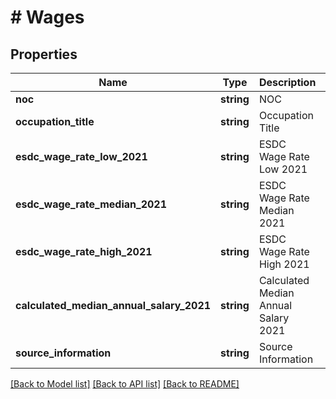 # # Wages

## Properties

Name | Type | Description | Notes
------------ | ------------- | ------------- | -------------
**noc** | **string** | NOC | [optional]
**occupation_title** | **string** | Occupation Title | [optional]
**esdc_wage_rate_low_2021** | **string** | ESDC Wage Rate Low 2021 | [optional]
**esdc_wage_rate_median_2021** | **string** | ESDC Wage Rate Median 2021 | [optional]
**esdc_wage_rate_high_2021** | **string** | ESDC Wage Rate High 2021 | [optional]
**calculated_median_annual_salary_2021** | **string** | Calculated Median Annual Salary  2021 | [optional]
**source_information** | **string** | Source Information | [optional]

[[Back to Model list]](../../README.md#models) [[Back to API list]](../../README.md#endpoints) [[Back to README]](../../README.md)
